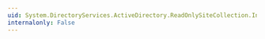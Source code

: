 ```yaml
---
uid: System.DirectoryServices.ActiveDirectory.ReadOnlySiteCollection.IndexOf(System.DirectoryServices.ActiveDirectory.ActiveDirectorySite)
internalonly: False
---
```

